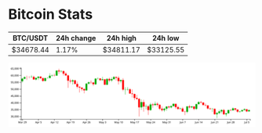 # Bitcoin Stats

BTC/USDT|24h change|24h high|24h low|
|---|---|---|---|
|$34678.44|1.17%|$34811.17|$33125.55|

<img src="./chart.svg">
